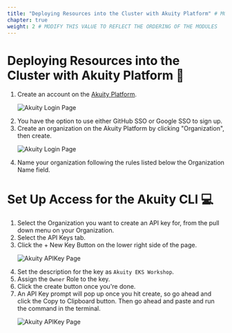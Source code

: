 ```yaml
---
title: "Deploying Resources into the Cluster with Akuity Platform" # MODIFY THIS TITLE
chapter: true
weight: 2 # MODIFY THIS VALUE TO REFLECT THE ORDERING OF THE MODULES
---
```


<!-- MORE SUBMODULES CAN BE ADDED TO DIVIDE UP THE SETUP INTO SMALLER SECTIONS -->
<!-- COPY AND PASTE THIS SUBMODULE FILE, RENAME, AND CHANGE THE CONTENTS AS NECESSARY -->


# Deploying Resources into the Cluster with Akuity Platform :high_brightness: <!-- MODIFY THIS SUBHEADING -->
<ol>
<li> Create an account on the <a href="https://training.akuity.cloud/">Akuity Platform</a>.

![Akuity Login Page](/aws-modernization-workshop-base-main/static/images/akuitylogin.png)
</li>
<li>  You have the option to use either GitHub SSO or Google SSO to sign up.
</li>

<li> Create an organization on the Akuity Platform by clicking "Organization", then create.

![Akuity Login Page](/aws-modernization-workshop-base-main/static/images/akuitylogin.png)
</li>
<li> Name your organization following the rules listed below the Organization Name field.
</li>

</ol>

# Set Up Access for the Akuity CLI :computer:
<ol>
<li> Select the Organization you want to create an API key for, from the pull down menu on your Organization.

</li>

<li> Select the API Keys tab.

</li>

<li> Click the + New Key Button on the lower right side of the page.

![Akuity APIKey Page](/aws-modernization-workshop-base-main/static/images/APIkeycreation.png)
</li>

<li> Set the description for the key as <code>Akuity EKS Workshop</code>.
</li>

<li> Assign the <code>Owner</code> Role to the key.
</li>

<li> Click the create button once you're done.
</li>

<li> An API Key prompt will pop up once you hit create, so go ahead and click the Copy to Clipboard button. Then go ahead and paste and run the command in the terminal.

![Akuity APIKey Page](/aws-modernization-workshop-base-main/static/images/Keycreated1.png)
</li>

</ol>